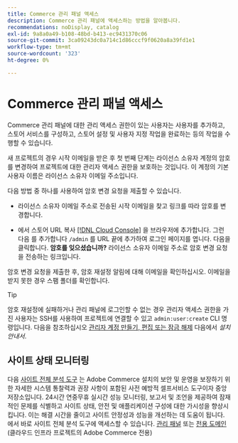 ```yaml
---
title: Commerce 관리 패널 액세스
description: Commerce 관리 패널에 액세스하는 방법을 알아봅니다.
recommendations: noDisplay, catalog
exl-id: 9a8a0a49-b108-48bd-b413-ec9431370c06
source-git-commit: 3ca09243dc0a714c1d86cccf9f0620a8a39fd1e1
workflow-type: tm+mt
source-wordcount: '323'
ht-degree: 0%

---
```


# Commerce 관리 패널 액세스

Commerce 관리 패널에 대한 관리 액세스 권한이 있는 사용자는 사용자를 추가하고, 스토어 서비스를 구성하고, 스토어 설정 및 사용자 지정 작업을 완료하는 등의 작업을 수행할 수 있습니다.

새 프로젝트의 경우 시작 이메일을 받은 후 첫 번째 단계는 라이선스 소유자 계정의 암호를 변경하여 프로젝트에 대한 관리자 액세스 권한을 보호하는 것입니다. 이 계정의 기본 사용자 이름은 라이선스 소유자 이메일 주소입니다.

다음 방법 중 하나를 사용하여 암호 변경 요청을 제출할 수 있습니다.

- 라이선스 소유자 이메일 주소로 전송된 시작 이메일을 찾고 링크를 따라 암호를 변경합니다.

- 에서 스토어 URL 복사 [[!DNL Cloud Console]](../cloud-guide/project/overview.md) 을 브라우저에 추가합니다. 그런 다음 를 추가합니다 `/admin` 를 URL 끝에 추가하여 로그인 페이지를 엽니다. 다음을 클릭합니다. **암호를 잊으셨습니까?** 라이선스 소유자 이메일 주소로 암호 변경 요청을 전송하는 링크입니다.

암호 변경 요청을 제출한 후, 암호 재설정 알림에 대해 이메일을 확인하십시오. 이메일을 받지 못한 경우 스팸 폴더를 확인합니다.

>[!TIP]
>
>암호 재설정에 실패하거나 관리 패널에 로그인할 수 없는 경우 관리자 액세스 권한을 가진 사용자는 SSH를 사용하여 프로젝트에 연결할 수 있고 `admin:user:create` CLI 명령입니다. 다음을 참조하십시오 [관리자 계정 만들기, 편집 또는 잠금 해제](https://experienceleague.adobe.com/docs/commerce-operations/installation-guide/tutorials/admin.html) 다음에서 _설치 안내서_.

## 사이트 상태 모니터링

다음 [사이트 전체 분석 도구](https://experienceleague.adobe.com/en/docs/commerce-operations/tools/site-wide-analysis-tool/intro) 는 Adobe Commerce 설치의 보안 및 운영을 보장하기 위한 자세한 시스템 통찰력과 권장 사항이 포함된 사전 예방적 셀프서비스 도구이자 중앙 저장소입니다. 24시간 연중무휴 실시간 성능 모니터링, 보고서 및 조언을 제공하여 잠재적인 문제를 식별하고 사이트 상태, 안전 및 애플리케이션 구성에 대한 가시성을 향상시킵니다. 이는 해결 시간을 줄이고 사이트 안정성과 성능을 개선하는 데 도움이 됩니다. 에서 바로 사이트 전체 분석 도구에 액세스할 수 있습니다. [관리 패널](https://experienceleague.adobe.com/en/docs/commerce-operations/tools/site-wide-analysis-tool/access#option-2-logging-in-to-your-site-wide-analysis-tool-dashboard-from-your-stores-admin-panel) 또는 [전용 도메인](https://experienceleague.adobe.com/en/docs/commerce-operations/tools/site-wide-analysis-tool/access#option-1-logging-in-to-your-site-wide-analysis-tool-dashboard-directly-from-the-site-wide-analysis-tool-domain-for-adobe-commerce-on-cloud-infrastructure-only) (클라우드 인프라 프로젝트의 Adobe Commerce 전용)
